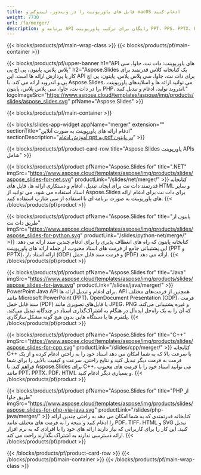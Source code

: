 ```yaml
---
title: فایل های پاورپوینت را در ویندوز، لینوکس و macOS ادغام کنید
weight: 7730
url: /fa/merger/
description: برنامه و API رایگان برای ترکیب پاورپوینت PPT، PPS، PPTX، PDF، POTX، PPSX، PPTM، PPSM، POTM، ODP و OTP
---
```


{{< blocks/products/pf/main-wrap-class >}}
{{< blocks/products/pf/main-container >}}

{{< blocks/products/pf/upper-banner h1="API های پاورپوینت: دات نت، جاوا، سی پلاس پلاس، پایتون، پی اچ پی" h2="Aspose.Slides یک کتابخانه کلاس قدرتمند برای کار یا پردازش ارائه ها است. این API برای دات نت، جاوا، سی پلاس پلاس، پایتون، پی اچ پی و اندروید ارائه می کند. با Aspose.Slides، می توانید ارائه ها و اسلایدهای پاورپوینت را در دات نت، جاوا، سی پلاس پلاس، پایتون، PHP، اندروید تولید، ادغام و تبدیل کنید." logoImageSrc="https://www.aspose.cloud/templates/aspose/img/products/slides/aspose_slides.svg" pfName="Aspose.Slides" >}}


{{< blocks/products/pf/main-container >}}

{{< blocks/slides-app-widget 
    appName="merger"
    extension=""
    sectionTitle="ادغام ارائه های پاورپوینت به صورت آنلاین" 
    sectionDescription="[آموزش ادغام ppt به pdf در پایتون](https://products.aspose.com/slides/fa/python-net/merge/ppt-to-pdf/)" >}}

{{< blocks/products/pf/product-card-row title="Aspose.Slides پاورپوینت APIs شامل" >}}

{{< blocks/products/pf/product pfName="Aspose.Slides for" title=".NET" imgSrc="https://www.aspose.cloud/templates/aspose/img/products/slides/aspose_slides-for-net.svg" productLink="/slides/net/merger/" >}}
کتابخانه قدرتمند دات نت برای ایجاد، تبدیل، ادغام و دستکاری ارائه ها، فایل های HTML و سایر اسناد استفاده می شود. می توانید از Aspose.Slides برای دات نت برای ادغام ارائه های پاورپوینت به صورت برنامه ای با استفاده از سی شارپ استفاده کنید.
{{< /blocks/products/pf/product >}}

{{< blocks/products/pf/product pfName="Aspose.Slides for" title="پایتون از طریق دات نت" imgSrc="https://www.aspose.cloud/templates/aspose/img/products/slides/aspose_slides-for-python.svg" productLink="/slides/python-net/merge/" >}}
کتابخانه پایتون که راه های انعطاف پذیری را برای ادغام چندین سند ارائه می دهد. این پشتیبانی جامع از فرمت های اسناد محبوب، از جمله ارائه های پاورپوینت (PPT و PPTX)، ارائه اسناد باز (ODP) و فرمت سند قابل حمل (PDF) ارائه می دهد.
{{< /blocks/products/pf/product >}}

{{< blocks/products/pf/product pfName="Aspose.Slides for" title="Java" imgSrc="https://www.aspose.cloud/templates/aspose/img/products/slides/aspose_slides-for-java.svg" productLink="/slides/java/merger/" >}}
PowerPoint Java API برای ادغام و تبدیل ارائه ها. API همچنین از فرمت‌های مختلف مانند Microsoft PowerPoint (PPT)، OpenDocument Presentation (ODP)، فرمت سند قابل حمل (PDF) یا فایل‌های تصویری مانند JPEG، PNG و غیره پشتیبانی می‌کند، که آن را به یک راه‌حل ایده‌آل در هنگام به اشتراک‌گذاری اسناد در چندگانه تبدیل می‌کند. پلتفرم ها یا دستگاه هایی بدون هیچ گونه مشکل سازگاری.
{{< /blocks/products/pf/product >}}

{{< blocks/products/pf/product pfName="Aspose.Slides for" title="C++" imgSrc="https://www.aspose.cloud/templates/aspose/img/products/slides/aspose_slides-for-cpp.svg" productLink="/slides/cpp/merger/" >}}
کتابخانه C++ با سرعت بالا که به شما امکان می دهد اسناد خود را به راحتی ادغام کرده و از یک فرمت به فرمت دیگر تبدیل کنید و نتایج راحتی، سرعت و کیفیت بالایی را برای شما فراهم کند. با Aspose.Slides برای C++، می توانید اسناد خود را با فرمت های محبوب مانند PPT، PPTX، PDF، HTML و بسیاری دیگر ادغام کنید.
{{< /blocks/products/pf/product >}}

{{< blocks/products/pf/product pfName="Aspose.Slides for" title="PHP از طریق جاوا" imgSrc="https://www.aspose.cloud/templates/aspose/img/products/slides/aspose_slides-for-php-via-java.svg" productLink="/slides/php-java/merger/" >}}
کتابخانه قدرتمندی که به شما امکان می دهد به راحتی چندین ارائه را ادغام کنید و نتیجه را به فرمت های مختلف مانند PDF، TIFF، HTML و SVG تبدیل کنید. این کار را برای کاربرانی که نیاز دارند ارائه های خود را با افرادی که به نرم افزار ارائه دسترسی ندارند به اشتراک بگذارند راحت می کند.
{{< /blocks/products/pf/product >}}

{{< /blocks/products/pf/product-card-row >}}
{{< /blocks/products/pf/main-container >}}
{{< /blocks/products/pf/main-wrap-class >}}


